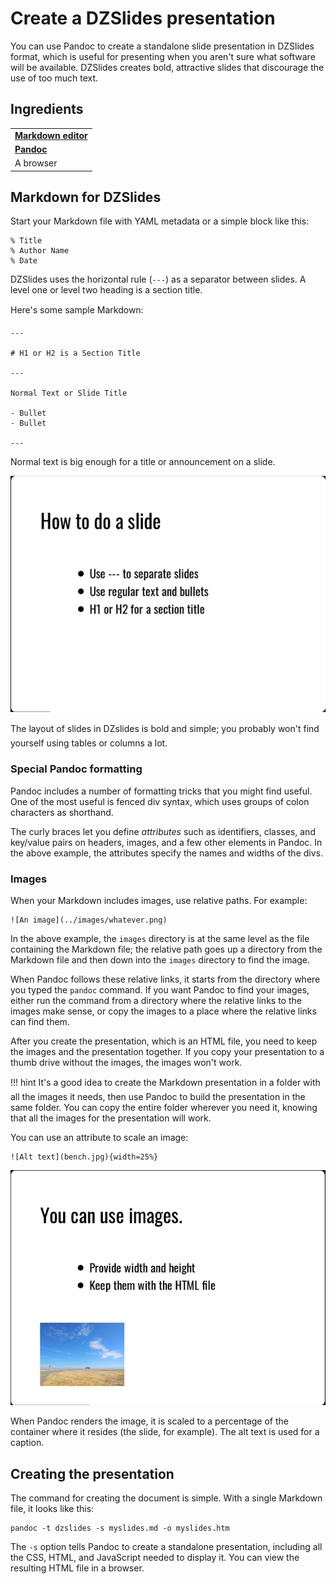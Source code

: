 # Create a DZSlides presentation

You can use Pandoc to create a standalone slide presentation in DZSlides format, which is useful for presenting when you aren't sure what software will be available. DZSlides creates bold, attractive slides that discourage the use of too much text.

## Ingredients

<table>
  <tr>
    <td><b><a href="../../tools/tools-editors/">Markdown editor</a></b></td>
  </tr>
  <tr>
    <td><b><a href="../../tools/tools-publishing/#pandoc">Pandoc</a></b></td>
  </tr>
    <tr>
    <td>A browser</td>
  </tr>
</table>


## Markdown for DZSlides

Start your Markdown file with YAML metadata or a simple block like this:

```
% Title
% Author Name
% Date
```

DZSlides uses the horizontal rule (`---`) as a separator between slides. A level one or level two heading is a section title.

Here's some sample Markdown:

```
---

# H1 or H2 is a Section Title

---

Normal Text or Slide Title

- Bullet
- Bullet

---
```

Normal text is big enough for a title or announcement on a slide.

![](../img/slides-dzslides.png)

The layout of slides in DZslides is bold and simple; you probably won't find yourself
using tables or columns a lot.

### Special Pandoc formatting

Pandoc includes a number of formatting tricks that you might find useful. One of the most useful is fenced div syntax, which uses groups of colon characters as shorthand. 

The curly braces let you define *attributes* such as identifiers, classes, and key/value pairs on headers, images, and a few other elements in Pandoc. In the above example, the attributes specify the names and widths of the divs.

### Images

When your Markdown includes images, use relative paths. For example:

```
![An image](../images/whatever.png)
```

In the above example, the `images` directory is at the same level as the file containing the Markdown file; the relative path goes up a directory from the Markdown file and then down into the `images` directory to find the image.

When Pandoc follows these relative links, it starts from the directory where you typed the `pandoc` command. If you want Pandoc to find your images, either run the command from a directory where the relative links to the images make sense, or copy the images to a place where the relative links can find them.

After you create the presentation, which is an HTML file, you need to keep the images and the presentation together. If you copy your presentation to a thumb drive without the images, the images won't work. 

!!! hint
    It's a good idea to create the Markdown presentation in a folder with all the images
    it needs, then use Pandoc to build the presentation in the same folder. You can copy
    the entire folder wherever you need it, knowing that all the images for the
    presentation will work.

You can use an attribute to scale an image:

```
![Alt text](bench.jpg){width=25%}
```

![](../img/slides-dzslides-images.png)

When Pandoc renders the image, it is scaled to a percentage of the container where it resides (the slide, for example). The alt text is used for a caption.

## Creating the presentation

The command for creating the document is simple. With a single Markdown file, it looks like this:

```
pandoc -t dzslides -s myslides.md -o myslides.htm

```

The `-s` option tells Pandoc to create a standalone presentation, including all the CSS, HTML, and JavaScript needed to display it. You can view the resulting HTML file in a browser.

